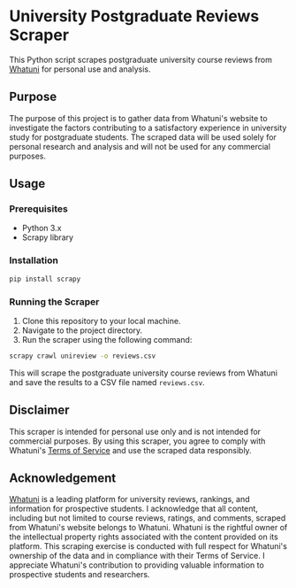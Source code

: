 # University Postgraduate Reviews Scraper

This Python script scrapes postgraduate university course reviews from [Whatuni](https://www.whatuni.com) for personal use and analysis.

## Purpose

The purpose of this project is to gather data from Whatuni's website to investigate the factors contributing to a satisfactory experience in university study for postgraduate students. The scraped data will be used solely for personal research and analysis and will not be used for any commercial purposes.

## Usage

### Prerequisites
- Python 3.x
- Scrapy library

### Installation

```bash
pip install scrapy
```

### Running the Scraper

1. Clone this repository to your local machine.
2. Navigate to the project directory.
3. Run the scraper using the following command:

```bash
scrapy crawl unireview -o reviews.csv
```

This will scrape the postgraduate university course reviews from Whatuni and save the results to a CSV file named `reviews.csv`.

## Disclaimer

This scraper is intended for personal use only and is not intended for commercial purposes. By using this scraper, you agree to comply with Whatuni's [Terms of Service](https://www.whatuni.com/terms-of-use/) and use the scraped data responsibly.

## Acknowledgement
[Whatuni](https://www.whatuni.com) is a leading platform for university reviews, rankings, and information for prospective students.
I acknowledge that all content, including but not limited to course reviews, ratings, and comments, scraped from Whatuni's website belongs to Whatuni. Whatuni is the rightful owner of the intellectual property rights associated with the content provided on its platform. This scraping exercise is conducted with full respect for Whatuni's ownership of the data and in compliance with their Terms of Service. I appreciate Whatuni's contribution to providing valuable information to prospective students and researchers.
